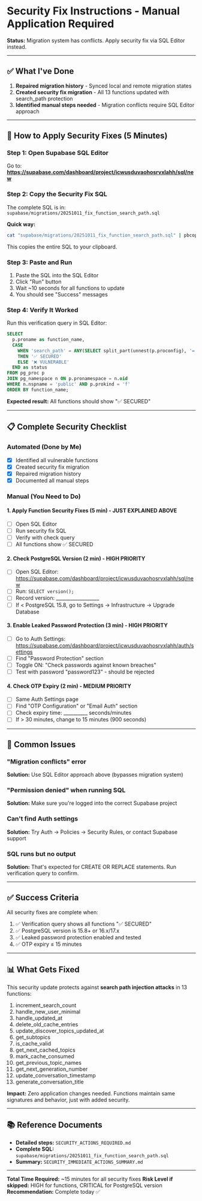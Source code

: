 # Security Fix Instructions - Manual Application Required

**Status:** Migration system has conflicts. Apply security fix via SQL Editor instead.

---

## ✅ What I've Done

1. **Repaired migration history** - Synced local and remote migration states
2. **Created security fix migration** - All 13 functions updated with search_path protection
3. **Identified manual steps needed** - Migration conflicts require SQL Editor approach

---

## 🎯 How to Apply Security Fixes (5 Minutes)

### Step 1: Open Supabase SQL Editor

Go to: **https://supabase.com/dashboard/project/icwusduvaohosrvxlahh/sql/new**

### Step 2: Copy the Security Fix SQL

The complete SQL is in: `supabase/migrations/20251011_fix_function_search_path.sql`

**Quick way:**
```bash
cat "supabase/migrations/20251011_fix_function_search_path.sql" | pbcopy
```
This copies the entire SQL to your clipboard.

### Step 3: Paste and Run

1. Paste the SQL into the SQL Editor
2. Click "Run" button
3. Wait ~10 seconds for all functions to update
4. You should see "Success" messages

### Step 4: Verify It Worked

Run this verification query in SQL Editor:

```sql
SELECT
  p.proname as function_name,
  CASE
    WHEN 'search_path' = ANY(SELECT split_part(unnest(p.proconfig), '=', 1))
    THEN '✅ SECURED'
    ELSE '❌ VULNERABLE'
  END as status
FROM pg_proc p
JOIN pg_namespace n ON p.pronamespace = n.oid
WHERE n.nspname = 'public' AND p.prokind = 'f'
ORDER BY function_name;
```

**Expected result:** All functions should show "✅ SECURED"

---

## 📋 Complete Security Checklist

### Automated (Done by Me)
- [x] Identified all vulnerable functions
- [x] Created security fix migration
- [x] Repaired migration history
- [x] Documented all manual steps

### Manual (You Need to Do)

#### 1. Apply Function Security Fixes (5 min) - JUST EXPLAINED ABOVE
- [ ] Open SQL Editor
- [ ] Run security fix SQL
- [ ] Verify with check query
- [ ] All functions show ✅ SECURED

#### 2. Check PostgreSQL Version (2 min) - HIGH PRIORITY
- [ ] Open SQL Editor: https://supabase.com/dashboard/project/icwusduvaohosrvxlahh/sql/new
- [ ] Run: `SELECT version();`
- [ ] Record version: __________________
- [ ] If < PostgreSQL 15.8, go to Settings → Infrastructure → Upgrade Database

#### 3. Enable Leaked Password Protection (3 min) - HIGH PRIORITY
- [ ] Go to Auth Settings: https://supabase.com/dashboard/project/icwusduvaohosrvxlahh/auth/settings
- [ ] Find "Password Protection" section
- [ ] Toggle ON: "Check passwords against known breaches"
- [ ] Test with password "password123" - should be rejected

#### 4. Check OTP Expiry (2 min) - MEDIUM PRIORITY
- [ ] Same Auth Settings page
- [ ] Find "OTP Configuration" or "Email Auth" section
- [ ] Check expiry time: __________ seconds/minutes
- [ ] If > 30 minutes, change to 15 minutes (900 seconds)

---

## 🚨 Common Issues

### "Migration conflicts" error
**Solution:** Use SQL Editor approach above (bypasses migration system)

### "Permission denied" when running SQL
**Solution:** Make sure you're logged into the correct Supabase project

### Can't find Auth settings
**Solution:** Try Auth → Policies → Security Rules, or contact Supabase support

### SQL runs but no output
**Solution:** That's expected for CREATE OR REPLACE statements. Run verification query to confirm.

---

## ✅ Success Criteria

All security fixes are complete when:

1. ✅ Verification query shows all functions "✅ SECURED"
2. ✅ PostgreSQL version is 15.8+ or 16.x/17.x
3. ✅ Leaked password protection enabled and tested
4. ✅ OTP expiry ≤ 15 minutes

---

## 📊 What Gets Fixed

This security update protects against **search path injection attacks** in 13 functions:

1. increment_search_count
2. handle_new_user_minimal
3. handle_updated_at
4. delete_old_cache_entries
5. update_discover_topics_updated_at
6. get_subtopics
7. is_cache_valid
8. get_next_cached_topics
9. mark_cache_consumed
10. get_previous_topic_names
11. get_next_generation_number
12. update_conversation_timestamp
13. generate_conversation_title

**Impact:** Zero application changes needed. Functions maintain same signatures and behavior, just with added security.

---

## 📚 Reference Documents

- **Detailed steps:** `SECURITY_ACTIONS_REQUIRED.md`
- **Complete SQL:** `supabase/migrations/20251011_fix_function_search_path.sql`
- **Summary:** `SECURITY_IMMEDIATE_ACTIONS_SUMMARY.md`

---

**Total Time Required:** ~15 minutes for all security fixes
**Risk Level if skipped:** HIGH for functions, CRITICAL for PostgreSQL version
**Recommendation:** Complete today ✅
